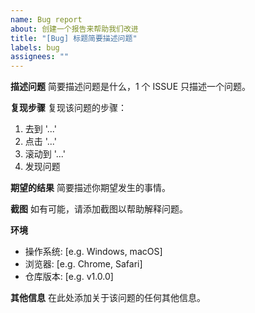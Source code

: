 ```yaml
---
name: Bug report
about: 创建一个报告来帮助我们改进
title: "[Bug] 标题简要描述问题"
labels: bug
assignees: ""
---
```


**描述问题**
简要描述问题是什么，1 个 ISSUE 只描述一个问题。 

**复现步骤**
复现该问题的步骤：

1. 去到 '...'
2. 点击 '...'
3. 滚动到 '...'
4. 发现问题

**期望的结果**
简要描述你期望发生的事情。

**截图**
如有可能，请添加截图以帮助解释问题。

**环境**

- 操作系统: [e.g. Windows, macOS]
- 浏览器: [e.g. Chrome, Safari]
- 仓库版本: [e.g. v1.0.0]

**其他信息**
在此处添加关于该问题的任何其他信息。
